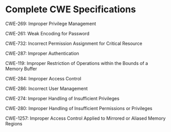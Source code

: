 

# Complete CWE Specifications

CWE-269: Improper Privilege Management

CWE-261: Weak Encoding for Password

CWE-732: Incorrect Permission Assignment for Critical Resource

CWE-287: Improper Authentication

CWE-119: Improper Restriction of Operations within the Bounds of a Memory Buffer

CWE-284: Improper Access Control

CWE-286: Incorrect User Management

CWE-274: Improper Handling of Insufficient Privileges

CWE-280: Improper Handling of Insufficient Permissions or Privileges 

CWE-1257: Improper Access Control Applied to Mirrored or Aliased Memory Regions